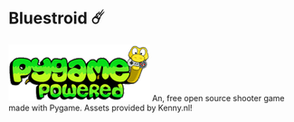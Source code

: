 # Bluestroid ☄️
![Pygame Badge](./assets/pygame_powered.gif)
An, free open source shooter game made with Pygame. Assets provided by Kenny.nl!
